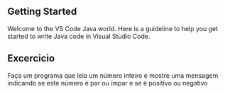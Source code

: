 ## Getting Started

Welcome to the VS Code Java world. Here is a guideline to help you get started to write Java code in Visual Studio Code.

## Excercicio

Faça um programa que leia um número inteiro e mostre uma
mensagem indicando se este número é par ou ímpar e se é
positivo ou negativo
